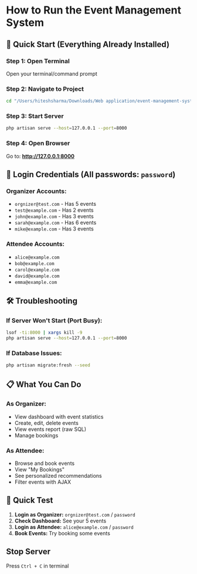 # How to Run the Event Management System

## 🚀 Quick Start (Everything Already Installed)

### Step 1: Open Terminal
Open your terminal/command prompt

### Step 2: Navigate to Project
```bash
cd "/Users/hiteshsharma/Downloads/Web application/event-management-system"
```

### Step 3: Start Server
```bash
php artisan serve --host=127.0.0.1 --port=8000
```

### Step 4: Open Browser
Go to: **http://127.0.0.1:8000**

## 🔑 Login Credentials (All passwords: `password`)

### Organizer Accounts:
- `orgnizer@test.com` - Has 5 events
- `test@example.com` - Has 2 events  
- `john@example.com` - Has 3 events
- `sarah@example.com` - Has 6 events
- `mike@example.com` - Has 3 events

### Attendee Accounts:
- `alice@example.com`
- `bob@example.com`
- `carol@example.com`
- `david@example.com`
- `emma@example.com`

## 🛠️ Troubleshooting

### If Server Won't Start (Port Busy):
```bash
lsof -ti:8000 | xargs kill -9
php artisan serve --host=127.0.0.1 --port=8000
```

### If Database Issues:
```bash
php artisan migrate:fresh --seed
```

## 📋 What You Can Do

### As Organizer:
- View dashboard with event statistics
- Create, edit, delete events
- View events report (raw SQL)
- Manage bookings

### As Attendee:
- Browse and book events
- View "My Bookings"
- See personalized recommendations
- Filter events with AJAX

## 🎯 Quick Test
1. **Login as Organizer:** `orgnizer@test.com` / `password`
2. **Check Dashboard:** See your 5 events
3. **Login as Attendee:** `alice@example.com` / `password`
4. **Book Events:** Try booking some events

## Stop Server
Press `Ctrl + C` in terminal
